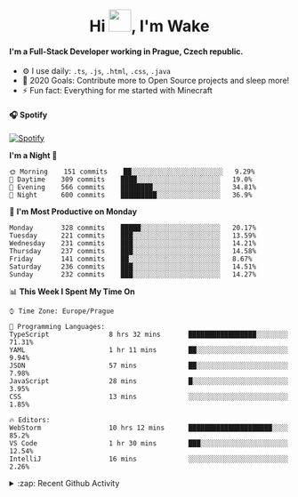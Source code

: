 <h1 align="center">Hi <img src="https://raw.githubusercontent.com/MrWakeCZ/MrWakeCZ/master/Hi.gif" width="40px" />, I'm Wake</h1>

#### I'm a Full-Stack Developer working in Prague, Czech republic.
- ⚙️ I use daily: `.ts`, `.js`, `.html`, `.css`, `.java`
- 🥅 2020 Goals: Contribute more to Open Source projects and sleep more!
- ⚡ Fun fact: Everything for me started with Minecraft

#### 🎧 Spotify
[![Spotify](https://novatorem-delta-eight.vercel.app/api/spotify)](https://open.spotify.com/user/wakeecz)

<!--START_SECTION:waka-->
**I'm a Night 🦉** 

```text
🌞 Morning    151 commits    ██░░░░░░░░░░░░░░░░░░░░░░░   9.29% 
🌆 Daytime    309 commits    ████░░░░░░░░░░░░░░░░░░░░░   19.0% 
🌃 Evening    566 commits    ████████░░░░░░░░░░░░░░░░░   34.81% 
🌙 Night      600 commits    █████████░░░░░░░░░░░░░░░░   36.9%

```
📅 **I'm Most Productive on Monday** 

```text
Monday       328 commits    █████░░░░░░░░░░░░░░░░░░░░   20.17% 
Tuesday      221 commits    ███░░░░░░░░░░░░░░░░░░░░░░   13.59% 
Wednesday    231 commits    ███░░░░░░░░░░░░░░░░░░░░░░   14.21% 
Thursday     237 commits    ███░░░░░░░░░░░░░░░░░░░░░░   14.58% 
Friday       141 commits    ██░░░░░░░░░░░░░░░░░░░░░░░   8.67% 
Saturday     236 commits    ███░░░░░░░░░░░░░░░░░░░░░░   14.51% 
Sunday       232 commits    ███░░░░░░░░░░░░░░░░░░░░░░   14.27%

```


📊 **This Week I Spent My Time On** 

```text
⌚︎ Time Zone: Europe/Prague

💬 Programming Languages: 
TypeScript               8 hrs 32 mins       █████████████████░░░░░░░░   71.31% 
YAML                     1 hr 11 mins        ██░░░░░░░░░░░░░░░░░░░░░░░   9.94% 
JSON                     57 mins             ██░░░░░░░░░░░░░░░░░░░░░░░   7.98% 
JavaScript               28 mins             █░░░░░░░░░░░░░░░░░░░░░░░░   3.95% 
CSS                      13 mins             ░░░░░░░░░░░░░░░░░░░░░░░░░   1.85%

🔥 Editors: 
WebStorm                 10 hrs 12 mins      █████████████████████░░░░   85.2% 
VS Code                  1 hr 30 mins        ███░░░░░░░░░░░░░░░░░░░░░░   12.54% 
IntelliJ                 16 mins             ░░░░░░░░░░░░░░░░░░░░░░░░░   2.26%

```


<!--END_SECTION:waka-->

<details>
  <summary>:zap: Recent Github Activity</summary>

<!--START_SECTION:activity-->
1. ❗️ Opened issue [#574](https://github.com/Zrips/Residence/issues/574) in [Zrips/Residence](https://github.com/Zrips/Residence)
2. 🎉 Merged PR [#12](https://github.com/craftmania-cz/craftmanager/pull/12) in [craftmania-cz/craftmanager](https://github.com/craftmania-cz/craftmanager)
3. 🗣 Commented on [#12](https://github.com/craftmania-cz/craftmanager/issues/12) in [craftmania-cz/craftmanager](https://github.com/craftmania-cz/craftmanager)
4. 🎉 Merged PR [#10](https://github.com/craftmania-cz/craftmanager/pull/10) in [craftmania-cz/craftmanager](https://github.com/craftmania-cz/craftmanager)
5. 🎉 Merged PR [#11](https://github.com/craftmania-cz/craftmanager/pull/11) in [craftmania-cz/craftmanager](https://github.com/craftmania-cz/craftmanager)
<!--END_SECTION:activity-->

</details>
